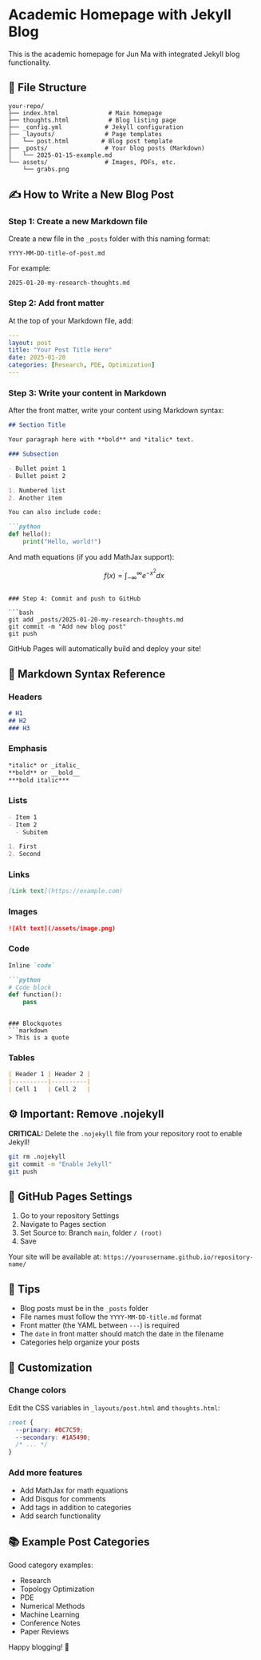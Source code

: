 # Academic Homepage with Jekyll Blog

This is the academic homepage for Jun Ma with integrated Jekyll blog functionality.

## 📁 File Structure

```
your-repo/
├── index.html              # Main homepage
├── thoughts.html           # Blog listing page
├── _config.yml            # Jekyll configuration
├── _layouts/              # Page templates
│   └── post.html         # Blog post template
├── _posts/                # Your blog posts (Markdown)
│   └── 2025-01-15-example.md
└── assets/                # Images, PDFs, etc.
    └── grabs.png
```

## ✍️ How to Write a New Blog Post

### Step 1: Create a new Markdown file

Create a new file in the `_posts` folder with this naming format:
```
YYYY-MM-DD-title-of-post.md
```

For example:
```
2025-01-20-my-research-thoughts.md
```

### Step 2: Add front matter

At the top of your Markdown file, add:

```yaml
---
layout: post
title: "Your Post Title Here"
date: 2025-01-20
categories: [Research, PDE, Optimization]
---
```

### Step 3: Write your content in Markdown

After the front matter, write your content using Markdown syntax:

```markdown
## Section Title

Your paragraph here with **bold** and *italic* text.

### Subsection

- Bullet point 1
- Bullet point 2

1. Numbered list
2. Another item

You can also include code:

```python
def hello():
    print("Hello, world!")
```

And math equations (if you add MathJax support):

$$
f(x) = \int_{-\infty}^{\infty} e^{-x^2} dx
$$
```

### Step 4: Commit and push to GitHub

```bash
git add _posts/2025-01-20-my-research-thoughts.md
git commit -m "Add new blog post"
git push
```

GitHub Pages will automatically build and deploy your site!

## 🎨 Markdown Syntax Reference

### Headers
```markdown
# H1
## H2
### H3
```

### Emphasis
```markdown
*italic* or _italic_
**bold** or __bold__
***bold italic***
```

### Lists
```markdown
- Item 1
- Item 2
  - Subitem

1. First
2. Second
```

### Links
```markdown
[Link text](https://example.com)
```

### Images
```markdown
![Alt text](/assets/image.png)
```

### Code
```markdown
Inline `code`

```python
# Code block
def function():
    pass
```
```

### Blockquotes
```markdown
> This is a quote
```

### Tables
```markdown
| Header 1 | Header 2 |
|----------|----------|
| Cell 1   | Cell 2   |
```

## ⚙️ Important: Remove .nojekyll

**CRITICAL:** Delete the `.nojekyll` file from your repository root to enable Jekyll!

```bash
git rm .nojekyll
git commit -m "Enable Jekyll"
git push
```

## 🚀 GitHub Pages Settings

1. Go to your repository Settings
2. Navigate to Pages section
3. Set Source to: Branch `main`, folder `/ (root)`
4. Save

Your site will be available at: `https://yourusername.github.io/repository-name/`

## 📝 Tips

- Blog posts must be in the `_posts` folder
- File names must follow the `YYYY-MM-DD-title.md` format
- Front matter (the YAML between `---`) is required
- The `date` in front matter should match the date in the filename
- Categories help organize your posts

## 🔧 Customization

### Change colors
Edit the CSS variables in `_layouts/post.html` and `thoughts.html`:

```css
:root {
  --primary: #0C7C59;
  --secondary: #1A5490;
  /* ... */
}
```

### Add more features
- Add MathJax for math equations
- Add Disqus for comments
- Add tags in addition to categories
- Add search functionality

## 📚 Example Post Categories

Good category examples:
- Research
- Topology Optimization
- PDE
- Numerical Methods
- Machine Learning
- Conference Notes
- Paper Reviews

Happy blogging! 🎉
